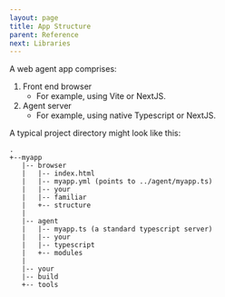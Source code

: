 ```yaml
---
layout: page
title: App Structure
parent: Reference
next: Libraries
---
```

A web agent app comprises:

1. Front end browser
   - For example, using Vite or NextJS.
2. Agent server
   - For example, using native Typescript or NextJS.

A typical project directory might look like this:

```
.
+--myapp
   |-- browser
   |   |-- index.html
   |   |-- myapp.yml (points to ../agent/myapp.ts)
   |   |-- your
   |   |-- familiar
   |   +-- structure
   |
   |-- agent
   |   |-- myapp.ts (a standard typescript server)
   |   |-- your
   |   |-- typescript
   |   +-- modules
   |
   |-- your
   |-- build
   +-- tools

```
